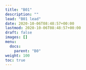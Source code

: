 ```yaml
---
title: "B01"
description: ""
lead: "B01 lead"
date: 2020-10-06T08:48:57+00:00
lastmod: 2020-10-06T08:48:57+00:00
draft: false
images: []
menu:
  docs:
    parent: "B0"
weight: 100
toc: true
---
```

